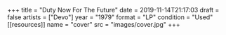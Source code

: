 +++
title = "Duty Now For The Future"
date = 2019-11-14T21:17:03
draft = false
artists = ["Devo"]
year = "1979"
format = "LP"
condition = "Used"
[[resources]]
  name = "cover"
  src = "images/cover.jpg"
+++
